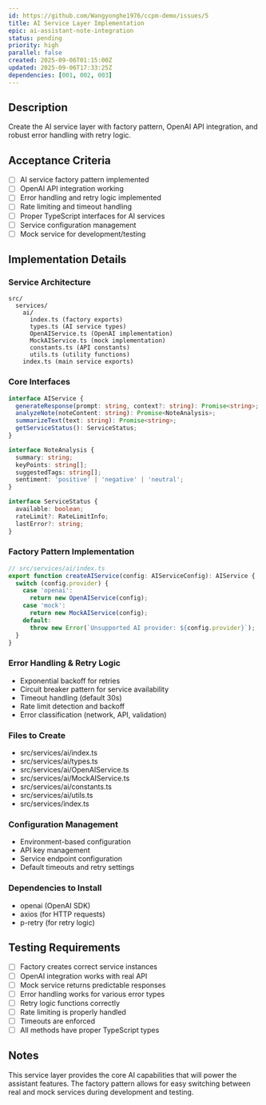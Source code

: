 ```yaml
---
id: https://github.com/Wangyonghe1976/ccpm-demo/issues/5
title: AI Service Layer Implementation
epic: ai-assistant-note-integration
status: pending
priority: high
parallel: false
created: 2025-09-06T01:15:00Z
updated: 2025-09-06T17:33:25Z
dependencies: [001, 002, 003]
---
```


## Description
Create the AI service layer with factory pattern, OpenAI API integration, and robust error handling with retry logic.

## Acceptance Criteria
- [ ] AI service factory pattern implemented
- [ ] OpenAI API integration working
- [ ] Error handling and retry logic implemented
- [ ] Rate limiting and timeout handling
- [ ] Proper TypeScript interfaces for AI services
- [ ] Service configuration management
- [ ] Mock service for development/testing

## Implementation Details

### Service Architecture
```
src/
  services/
    ai/
      index.ts (factory exports)
      types.ts (AI service types)
      OpenAIService.ts (OpenAI implementation)
      MockAIService.ts (mock implementation)
      constants.ts (API constants)
      utils.ts (utility functions)
    index.ts (main service exports)
```

### Core Interfaces
```typescript
interface AIService {
  generateResponse(prompt: string, context?: string): Promise<string>;
  analyzeNote(noteContent: string): Promise<NoteAnalysis>;
  summarizeText(text: string): Promise<string>;
  getServiceStatus(): ServiceStatus;
}

interface NoteAnalysis {
  summary: string;
  keyPoints: string[];
  suggestedTags: string[];
  sentiment: 'positive' | 'negative' | 'neutral';
}

interface ServiceStatus {
  available: boolean;
  rateLimit?: RateLimitInfo;
  lastError?: string;
}
```

### Factory Pattern Implementation
```typescript
// src/services/ai/index.ts
export function createAIService(config: AIServiceConfig): AIService {
  switch (config.provider) {
    case 'openai':
      return new OpenAIService(config);
    case 'mock':
      return new MockAIService(config);
    default:
      throw new Error(`Unsupported AI provider: ${config.provider}`);
  }
}
```

### Error Handling & Retry Logic
- Exponential backoff for retries
- Circuit breaker pattern for service availability
- Timeout handling (default 30s)
- Rate limit detection and backoff
- Error classification (network, API, validation)

### Files to Create
- src/services/ai/index.ts
- src/services/ai/types.ts
- src/services/ai/OpenAIService.ts
- src/services/ai/MockAIService.ts
- src/services/ai/constants.ts
- src/services/ai/utils.ts
- src/services/index.ts

### Configuration Management
- Environment-based configuration
- API key management
- Service endpoint configuration
- Default timeouts and retry settings

### Dependencies to Install
- openai (OpenAI SDK)
- axios (for HTTP requests)
- p-retry (for retry logic)

## Testing Requirements
- [ ] Factory creates correct service instances
- [ ] OpenAI integration works with real API
- [ ] Mock service returns predictable responses
- [ ] Error handling works for various error types
- [ ] Retry logic functions correctly
- [ ] Rate limiting is properly handled
- [ ] Timeouts are enforced
- [ ] All methods have proper TypeScript types

## Notes
This service layer provides the core AI capabilities that will power the assistant features. The factory pattern allows for easy switching between real and mock services during development and testing.
